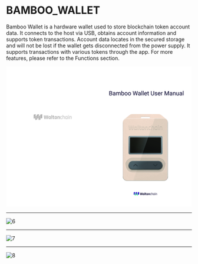 # BAMBOO_WALLET

Bamboo Wallet is a hardware wallet used to store blockchain token account data. It connects to the host via USB, obtains account information and supports token transactions. Account data locates in the secured storage and will not be lost if the wallet gets disconnected from the power supply. It supports transactions with various tokens through the app. For more features, please refer to the Functions section.

![5](pic/5.jpeg)

****

![6](pic/6.jpeg)



****

![7](pic/7.jpeg)

****

![8](pic/8.jpeg)